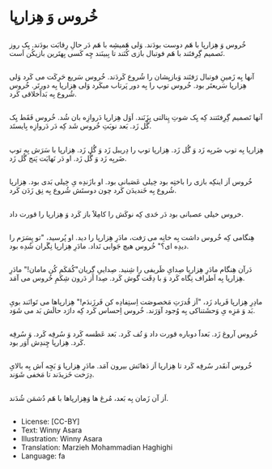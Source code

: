# خُروس وَ هِزارپا

##
خُروس وَ هِزارپا با هَم دوست بودَند. وَلی هَمیشِه با هَم دَر حالِ رِقابَت بودَند. یِک روز تَصمیم گِرِفتَند با هَم فوتبال بازی کُنَند تا بِبینَند چِه کَسی بِهتَرین بازیکُن اَست.

##
آنها بِه زَمینِ فوتبال رَفتَند وَبازیِشان را شُروع کَردَند. خُروس سَریع حَرِکَت می کَرد وَلی هِزارپا سَریعتَر بود. خُروس توپ را بِه دور پَرتاب میکَرد وَلی هِزارپا بِه دورتَر. خُروس شُروع بِه بَداَخلاقی کَرد.

##
آنها تَصمیم گِرِفتَتند کِه یِک شوتِ پِنالتی بِزَنَند. اَوَل هِزارپا دَروازِه بان شُد. خُروس فَقَط یِک گُل زَد. بَعد نوبَتِ خُروس شَد کِه دَر دَروازِه بِایستَد.

##
هِزارپا بِه توپ ضَربِه زَد وَ گُل زَد. هِزارپا توپ را دِریبل زَد وَ گُل زَد. هِزارپا با سَرَش بِه توپ ضَربِه زَد وَ گُل زَد. او دَر نَهایَت پَنج گُل زَد.

##
خُروس اَز اینکِه بازی را باختِه بود خِیلی عَصَبانی بود. او بازَندِه یِ خِیلی بَدی بود. هِزارپا شُروع بِه خَندیدَن کَرد چون دوستَش شُروع بِه نِق زَدَن کَرد.

##
خروس خیلی عصبانی بود دَر حَدی کِه نوکَش را کامِلاََ باز کَرد وَ هِزارپا را قورت داد.

##
هِنگامی کِه خُروس داشت بِه خانِه می رَفت، مادَرِ هِزارپا را دید. او پُرسید، "تو پِسَرَم را دیدِه ای؟" خُروس هیچ جَوابی نَداد. مادَرِ هِزارپا نِگَران شُدِه بود.

##
دَرآن هِنگام مادَرِ هِزارپا صِدایِ ظَریفی را شِنید. صِداییِ گِریان"کُمَکَم کُن مامان!" مادَرِ هِزارپا بِه اَطراف نِگاه کَرد وَ با دِقَت گوش کَرد. صِدا اَز دَرون شِکَمِ خُروس می آمَد.

##
مادِرِ هِزارپا فَریاد زَد، "اَز قُدرَتِ مَخصوصَت اِستِفادِه کن فَرزَندَم!" هِزارپاها می تَوانَند بویِ بَد وَ مَزِه یِ وَحشَتناکی بِه وُجود آوَرَند. خُروس اِحساس کَرد کِه دارَد حالَش بَد می شَوَد.

##
خُروس آروغ زَد. بَعداََ دوباره قورت داد وَ تُف کَرد. بَعد عَطسه کَرد وَ سُرفِه کَرد. وَ سُرفِه کَرد. هِزارپا چِندِش آوَر بود.

##
خُروس آنقَدر سُرفِه کَرد تا هِزارپا اَز دَهانَش بیرون آمَد. مادَرِ هِزارپا وَ بَچِه اَش بِه بالایِ دِرَخت خَزیدَند تا مَخفی شَوَند.

##
اَز آن زَمان بِه بَعد، مُرغ ها وَهِزارپاها با هَم دُشمَن شُدَند.

##
* License: [CC-BY]
* Text: Winny Asara
* Illustration: Winny Asara
* Translation: Marzieh Mohammadian Haghighi
* Language: fa
